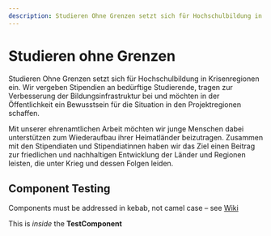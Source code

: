 ```yaml
---
description: Studieren Ohne Grenzen setzt sich für Hochschulbildung in Krisenregionen ein. Wir vergeben Stipendien an bedürftige Studierende, tragen zur Verbesserung der Bildungsinfrastruktur bei und möchten in der Öffentlichkeit ein Bewusstsein für die Situation in den Projektregionen schaffen.
---
```


# Studieren ohne Grenzen

Studieren Ohne Grenzen setzt sich für Hochschulbildung in Krisenregionen ein. Wir vergeben Stipendien an bedürftige Studierende, tragen zur Verbesserung der Bildungsinfrastruktur bei und möchten in der Öffentlichkeit ein Bewusstsein für die Situation in den Projektregionen schaffen.

Mit unserer ehrenamtlichen Arbeit möchten wir junge Menschen dabei unterstützen zum Wiederaufbau ihrer Heimatländer beizutragen. Zusammen mit den Stipendiaten und Stipendiatinnen haben wir das Ziel einen Beitrag zur friedlichen und nachhaltigen Entwicklung der Länder und Regionen leisten, die unter Krieg und dessen Folgen leiden.

## Component Testing

Components must be addressed in kebab, not camel case – see [Wiki](https://content.nuxtjs.org/writing#vue-components)

<test-component text="Hello World!">This is _inside_ the <b>TestComponent</b></test-component>